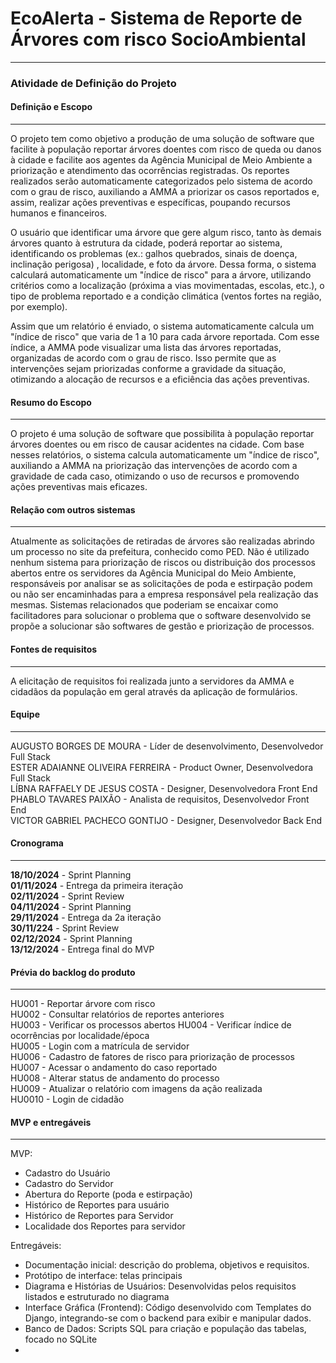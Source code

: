 # EcoAlerta - Sistema de Reporte de Árvores com risco SocioAmbiental
----
### Atividade de Definição do Projeto
 

#### Definição e Escopo
---- 

O projeto tem como objetivo a produção de uma solução de software que facilite à população reportar árvores doentes com risco de queda ou danos à cidade e facilite aos agentes da Agência Municipal de Meio Ambiente a priorização e atendimento das ocorrências registradas. Os reportes realizados serão automaticamente categorizados pelo sistema de acordo com o grau de risco, auxiliando a AMMA a priorizar os casos reportados e, assim, realizar ações preventivas e específicas, poupando recursos humanos e financeiros.

O usuário que identificar uma árvore que gere algum risco, tanto às demais árvores quanto à estrutura da cidade, poderá reportar ao sistema, identificando os problemas (ex.: galhos quebrados, sinais de doença, inclinação perigosa) , localidade, e foto da árvore. Dessa forma, o sistema calculará automaticamente um "índice de risco" para a árvore, utilizando critérios como a localização (próxima a vias movimentadas, escolas, etc.), o tipo de problema reportado e a condição climática (ventos fortes na região, por exemplo).

Assim que um relatório é enviado, o sistema automaticamente calcula um "índice de risco" que varia de 1 a 10 para cada árvore reportada. Com esse índice, a AMMA pode visualizar uma lista das árvores reportadas, organizadas de acordo com o grau de risco. Isso permite que as intervenções sejam priorizadas conforme a gravidade da situação, otimizando a alocação de recursos e a eficiência das ações preventivas.

#### Resumo do Escopo
---- 

O projeto é uma solução de software que possibilita à população reportar árvores doentes ou em risco de causar acidentes na cidade. Com base nesses relatórios, o sistema calcula automaticamente um "índice de risco", auxiliando a AMMA na priorização das intervenções de acordo com a gravidade de cada caso, otimizando o uso de recursos e promovendo ações preventivas mais eficazes.

#### Relação com outros sistemas
----
Atualmente as solicitações de retiradas de árvores são realizadas abrindo um processo no site da prefeitura, conhecido como PED. Não é utilizado nenhum sistema para priorização de riscos ou distribuição dos processos abertos entre os servidores da Agência Municipal do Meio Ambiente, responsáveis por analisar se as solicitações de poda e estirpação podem ou não ser encaminhadas para a empresa responsável pela realização das mesmas. Sistemas relacionados que poderiam se encaixar como facilitadores para solucionar o problema que o software desenvolvido se propõe a solucionar são softwares de gestão e priorização de processos.

#### Fontes de requisitos
---- 
A elicitação de requisitos foi realizada junto a servidores da AMMA e cidadãos da população em geral através da aplicação de formulários.

#### Equipe
---- 
AUGUSTO BORGES DE MOURA - Líder de desenvolvimento, Desenvolvedor Full Stack  
ESTER ADAIANNE OLIVEIRA FERREIRA - Product Owner, Desenvolvedora Full Stack  
LÍBNA RAFFAELY DE JESUS COSTA - Designer, Desenvolvedora Front End  
PHABLO TAVARES PAIXÃO - Analista de requisitos, Desenvolvedor Front End  
VICTOR GABRIEL PACHECO GONTIJO - Designer, Desenvolvedor Back End  

#### Cronograma
----
**18/10/2024** - Sprint Planning  
**01/11/2024** - Entrega da primeira iteração  
**02/11/2024** - Sprint Review  
**04/11/2024** - Sprint Planning  
**29/11/2024** - Entrega da 2a iteração  
**30/11/224** - Sprint Review  
**02/12/2024** - Sprint Planning  
**13/12/2024** - Entrega final do MVP  

#### Prévia do backlog do produto
----
HU001 - Reportar árvore com risco  
HU002 - Consultar relatórios de reportes anteriores  
HU003 - Verificar os processos abertos
HU004 - Verificar índice de ocorrências por localidade/época  
HU005 - Login com a matrícula de servidor  
HU006 - Cadastro de fatores de risco para priorização de processos  
HU007 - Acessar o andamento do caso reportado  
HU008 - Alterar status de andamento do processo  
HU009 - Atualizar o relatório com imagens da ação realizada  
HU0010 - Login de cidadão

#### MVP e entregáveis
---- 
MVP:
- Cadastro do Usuário
- Cadastro do Servidor
- Abertura do Reporte (poda e estirpação)
- Histórico de Reportes para usuário
- Histórico de  Reportes para Servidor
- Localidade dos Reportes para servidor

Entregáveis:
- Documentação inicial: descrição do problema, objetivos e requisitos.
- Protótipo de interface: telas principais
- Diagrama e Histórias de Usuários: Desenvolvidas pelos requisitos listados e estruturado no diagrama
- Interface Gráfica (Frontend): Código desenvolvido com Templates do Django, integrando-se com o backend para exibir e manipular dados.
- Banco de Dados: Scripts SQL para criação e população das tabelas, focado no SQLite
- 
